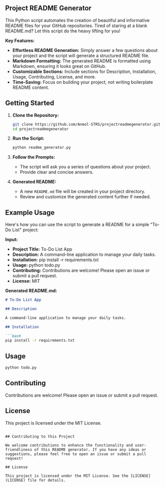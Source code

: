 ## Project README Generator

This Python script automates the creation of beautiful and informative README files for your GitHub repositories. Tired of staring at a blank README.md? Let this script do the heavy lifting for you! 

**Key Features:**

* **Effortless README Generation:** Simply answer a few questions about your project and the script will generate a structured README file.
* **Markdown Formatting:** The generated README is formatted using Markdown, ensuring it looks great on GitHub. 
* **Customizable Sections:**  Include sections for Description, Installation, Usage, Contributing, License, and more. 
* **Time-Saving:** Focus on building your project, not writing boilerplate README content.

## Getting Started

1. **Clone the Repository:**

   ```bash
   git clone https://github.com/Anmol-STRS/projectreadmegenerator.git
   cd projectreadmegenerator
   ```

2. **Run the Script:**

   ```bash
   python readme_generator.py 
   ```

3. **Follow the Prompts:**
   * The script will ask you a series of questions about your project.
   * Provide clear and concise answers.

4. **Generated README:**
   * A new `README.md` file will be created in your project directory. 
   * Review and customize the generated content further if needed.

## Example Usage

Here's how you can use the script to generate a README for a simple "To-Do List" project:

**Input:**

* **Project Title:** To-Do List App
* **Description:** A command-line application to manage your daily tasks.
* **Installation:** pip install -r requirements.txt
* **Usage:** python todo.py
* **Contributing:** Contributions are welcome! Please open an issue or submit a pull request. 
* **License:** MIT

**Generated README.md:**

```markdown
# To-Do List App

## Description

A command-line application to manage your daily tasks.

## Installation

```bash
pip install -r requirements.txt
```

## Usage

```bash
python todo.py
```

## Contributing

Contributions are welcome! Please open an issue or submit a pull request.

## License

This project is licensed under the MIT License.
```

## Contributing to this Project

We welcome contributions to enhance the functionality and user-friendliness of this README generator. If you have any ideas or suggestions, please feel free to open an issue or submit a pull request! 

## License

This project is licensed under the MIT License. See the [LICENSE](LICENSE) file for details. 
